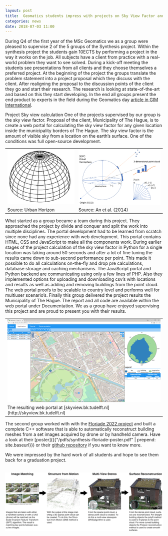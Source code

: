 ```yaml
---
layout: post
title:  Geomatics students impress with projects on Sky View Factor and building reconstruction from images
categories: news
date: 2018-07-03 11:00
---
```


During Q4 of the first year of the MSc Geomatics we as a group were pleased to supervise 2 of the 5 groups of the Synthesis project. Within the synthesis project the students gain 10ECTS by performing a project in the way it works on the job. All subjects have a client from practice with a real-world problem they want to see solved. During a kick-off meeting the students see presentations from all clients and they choose themselves a preferred project. At the beginning of the project the groups translate the problem statement into a project proposal which they discuss with the client. After realigning the proposal to the discussion points of the client they go and start their research. The research is looking at state-of-the-art and based on this they start developing. In the end all groups present the end product to experts in the field during the Geomatics day [article in GIM International](https://gim-international.com/content/news/tu-delft-geomatics-day-provides-insight-into-future-careers).

Project Sky view calculation
One of the projects supervised by our group is the sky view factor. Proposal of the client, Municipality of The Hague, is to create a web portal for calculating the sky view factor for any given location inside the municipality borders of The Hague. The sky view factor is the amount of visible sky from a location on the earth’s surface. One of the conditions was full open-source development.

<table border="0">
  <tr>
    <td><img class="img-responsive" src="/img/2018/SkyView-dome.png"></td>
    <td><img class="img-responsive" src="/img/2018/SkyView-3dpc.png"></td>
  </tr>
  <tr>
    <td>Source: Urban Horizon</td>
    <td>Source: An et al. (2014)</td>
  </tr>
</table>

What started as a group became a team during this project. They approached the project by divide and conquer and split the work into multiple disciplines. The portal development had to be learned from scratch since none had any experience with web development. This portal contains HTML, CSS and JavaScript to make all the components work. During earlier stages of the project calculation of the sky view factor in Python for a single location was taking around 50 seconds and after a lot of fine tuning the results came down to sub-second performance per point. This made it possible to do all calculations on-the-fly and drop pre calculations, database storage and caching mechanisms. The JavaScript portal and Python backend are communicating using only a few lines of PHP. Also they implemented options for uploading and downloading csv’s with locations and results as well as adding and removing buildings from the point cloud.
The web portal proofs to be scalable to country level and performs well for multiuser scenario’s. Finally this group delivered the project results the Municipality of The Hague. The report and all code are available within the web portal under Documentation. We as a group have enjoyed supervising this project and are proud to present you with their results.

<table border="0">
  <tr>
    <td><img class="img-responsive" src="/img/2018/SkyViewPortal.png"></td>
  </tr>
  <tr>
    <td>The resulting web portal at [skyview.bk.tudelft.nl](http://skyview.bk.tudelft.nl)</td>
  </tr>
</table>

The second group worked with with the [Floriade 2022 project](https://floriade.com) and built a complete C++ software that is able to automatically reconstruct building meshes from a set images acquired by drone or by handheld camera. Have a look at their [poster]({{"/pdfs/synthesis-floriade-poster.pdf" | prepend: site.baseurl}}) or their [github repository](https://github.com/Natasja1992/3d_floriade) if you want to know more.

We were impressed by the hard work of all students and hope to see them back for a graduation project.

<br />
<img class="img-responsive" src="/img/2018/synthesis-3drecon.png">